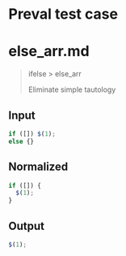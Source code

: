 # Preval test case

# else_arr.md

> ifelse > else_arr
>
> Eliminate simple tautology

## Input

`````js filename=intro
if ([]) $(1);
else {}
`````

## Normalized

`````js filename=intro
if ([]) {
  $(1);
}
`````

## Output

`````js filename=intro
$(1);
`````
